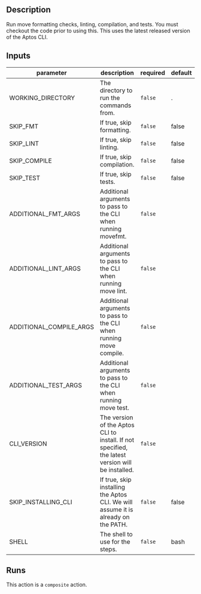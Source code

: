 ## Description

Run move formatting checks, linting, compilation, and tests. You must checkout the code prior to using this. This uses the latest released version of the Aptos CLI.

## Inputs

| parameter | description | required | default |
| --- | --- | --- | --- |
| WORKING_DIRECTORY | The directory to run the commands from. | `false` | . |
| SKIP_FMT | If true, skip formatting. | `false` | false |
| SKIP_LINT | If true, skip linting. | `false` | false |
| SKIP_COMPILE | If true, skip compilation. | `false` | false |
| SKIP_TEST | If true, skip tests. | `false` | false |
| ADDITIONAL_FMT_ARGS | Additional arguments to pass to the CLI when running movefmt. | `false` |  |
| ADDITIONAL_LINT_ARGS | Additional arguments to pass to the CLI when running move lint. | `false` |  |
| ADDITIONAL_COMPILE_ARGS | Additional arguments to pass to the CLI when running move compile. | `false` |  |
| ADDITIONAL_TEST_ARGS | Additional arguments to pass to the CLI when running move test. | `false` |  |
| CLI_VERSION | The version of the Aptos CLI to install. If not specified, the latest version will be installed. | `false` |  |
| SKIP_INSTALLING_CLI | If true, skip installing the Aptos CLI. We will assume it is already on the PATH. | `false` | false |
| SHELL | The shell to use for the steps. | `false` | bash |


## Runs

This action is a `composite` action.


